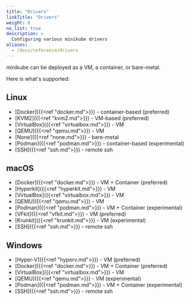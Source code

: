 ```yaml
---
title: "Drivers"
linkTitle: "Drivers"
weight: 8
no_list: true
description: >
  Configuring various minikube drivers
aliases:
  - /docs/reference/drivers
---
```

minikube can be deployed as a VM, a container, or bare-metal.

Here is what's supported:

## Linux

* [Docker]({{<ref "docker.md">}}) - container-based (preferred)
* [KVM2]({{<ref "kvm2.md">}}) - VM-based (preferred)
* [VirtualBox]({{<ref "virtualbox.md">}}) - VM
* [QEMU]({{<ref "qemu.md">}}) - VM
* [None]({{<ref "none.md">}}) -  bare-metal
* [Podman]({{<ref "podman.md">}}) - container-based (experimental)
* [SSH]({{<ref "ssh.md">}}) - remote ssh


## macOS

* [Docker]({{<ref "docker.md">}}) - VM + Container (preferred)
* [Hyperkit]({{<ref "hyperkit.md">}}) - VM
* [VirtualBox]({{<ref "virtualbox.md">}}) - VM
* [QEMU]({{<ref "qemu.md">}}) - VM
* [Podman]({{<ref "podman.md">}}) - VM + Container (experimental)
* [VFkit]({{<ref "vfkit.md">}}) - VM (preferred)
* [Krunkit]({{<ref "krunkit.md">}}) - VM (experimental)
* [SSH]({{<ref "ssh.md">}}) - remote ssh

## Windows

* [Hyper-V]({{<ref "hyperv.md">}}) - VM (preferred)
* [Docker]({{<ref "docker.md">}}) - VM + Container (preferred)
* [VirtualBox]({{<ref "virtualbox.md">}}) - VM
* [QEMU]({{<ref "qemu.md">}}) - VM (experimental)
* [Podman]({{<ref "podman.md">}}) - VM + Container (experimental)
* [SSH]({{<ref "ssh.md">}}) - remote ssh
